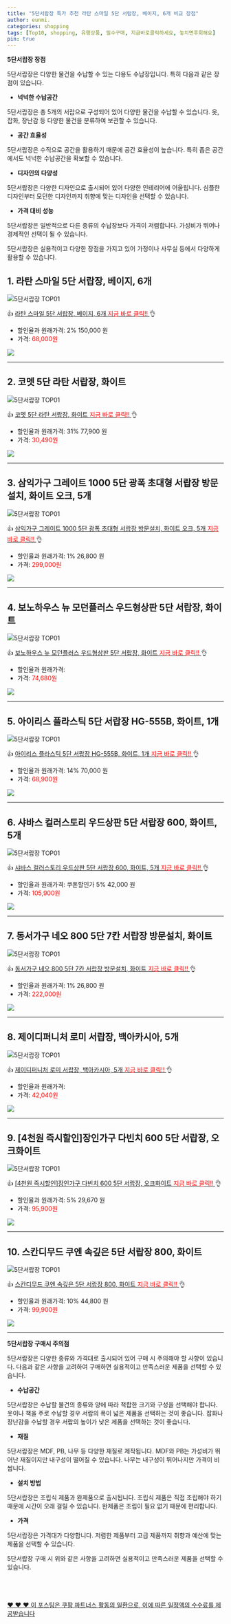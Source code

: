 ```yaml
---
title: "5단서랍장 특가 추천 라탄 스마일 5단 서랍장, 베이지, 6개 비교 장점"
author: eunmi.
categories: shopping
tags: [Top10, shopping, 유행상품, 필수구매, 지금바로클릭하세요, 놓치면후회해요]
pin: true
---
```

**5단서랍장 장점**

5단서랍장은 다양한 물건을 수납할 수 있는 다용도 수납장입니다. 특히 다음과 같은 장점이 있습니다.

* **넉넉한 수납공간**

5단서랍장은 총 5개의 서랍으로 구성되어 있어 다양한 물건을 수납할 수 있습니다. 옷, 잡화, 장난감 등 다양한 물건을 분류하여 보관할 수 있습니다.

* **공간 효율성**

5단서랍장은 수직으로 공간을 활용하기 때문에 공간 효율성이 높습니다. 특히 좁은 공간에서도 넉넉한 수납공간을 확보할 수 있습니다.

* **디자인의 다양성**

5단서랍장은 다양한 디자인으로 출시되어 있어 다양한 인테리어에 어울립니다. 심플한 디자인부터 모던한 디자인까지 취향에 맞는 디자인을 선택할 수 있습니다.

* **가격 대비 성능**

5단서랍장은 일반적으로 다른 종류의 수납장보다 가격이 저렴합니다. 가성비가 뛰어나 경제적인 선택이 될 수 있습니다.

5단서랍장은 실용적이고 다양한 장점을 가지고 있어 가정이나 사무실 등에서 다양하게 활용할 수 있습니다.

   

## 1. 라탄 스마일 5단 서랍장, 베이지, 6개

![5단서랍장 TOP01](https://thumbnail6.coupangcdn.com/thumbnails/remote/230x230ex/image/retail/images/95870001855586-cc2e59c0-cfdf-4b98-b71d-9c38652b0914.jpg)


👍 [라탄 스마일 5단 서랍장, 베이지, 6개 <font color=red> 지금 바로 클릭!! </font> ](https://link.coupang.com/re/AFFSDP?lptag=AF3617701&subid=GithubCoopas&pageKey=5545948661&traceid=V0-153&itemId=8748696548&vendorItemId=76035663804) 👌 


- 할인율과 원래가격: 2%  150,000   원
- 가격: <span style='color:red'>68,000원</span>

[![](/discount_price.png)](https://link.coupang.com/re/AFFSDP?lptag=AF3617701&subid=GithubCoopas&pageKey=5545948661&traceid=V0-153&itemId=8748696548&vendorItemId=76035663804)

---


   

## 2. 코멧 5단 라탄 서랍장, 화이트

![5단서랍장 TOP01](https://thumbnail7.coupangcdn.com/thumbnails/remote/230x230ex/image/retail/images/1209567186283903-1f014296-e22c-4393-b4d8-1e4ff53fb3b1.jpg)


👍 [코멧 5단 라탄 서랍장, 화이트 <font color=red> 지금 바로 클릭!! </font> ](https://link.coupang.com/re/AFFSDP?lptag=AF3617701&subid=GithubCoopas&pageKey=2374667819&traceid=V0-153&itemId=4136523948&vendorItemId=72120436423) 👌 


- 할인율과 원래가격: 31%  77,900   원
- 가격: <span style='color:red'>30,490원</span>

[![](/discount_price.png)](https://link.coupang.com/re/AFFSDP?lptag=AF3617701&subid=GithubCoopas&pageKey=2374667819&traceid=V0-153&itemId=4136523948&vendorItemId=72120436423)

---


   

## 3. 삼익가구 그레이트 1000 5단 광폭 초대형 서랍장 방문설치, 화이트 오크, 5개

![5단서랍장 TOP01](https://thumbnail7.coupangcdn.com/thumbnails/remote/230x230ex/image/rs_quotation_api/eg98hcsl/3200ffe52414439b8a22cd88d9b7d515.jpg)


👍 [삼익가구 그레이트 1000 5단 광폭 초대형 서랍장 방문설치, 화이트 오크, 5개 <font color=red> 지금 바로 클릭!! </font> ](https://link.coupang.com/re/AFFSDP?lptag=AF3617701&subid=GithubCoopas&pageKey=6713157067&traceid=V0-153&itemId=15592292379&vendorItemId=82811172364) 👌 


- 할인율과 원래가격: 1%  26,800   원
- 가격: <span style='color:red'>299,000원</span>

[![](/discount_price.png)](https://link.coupang.com/re/AFFSDP?lptag=AF3617701&subid=GithubCoopas&pageKey=6713157067&traceid=V0-153&itemId=15592292379&vendorItemId=82811172364)

---


   

## 4. 보노하우스 뉴 모던플러스 우드형상판 5단 서랍장, 화이트

![5단서랍장 TOP01](https://thumbnail7.coupangcdn.com/thumbnails/remote/230x230ex/image/retail/images/8932384571532292-fd82a7a7-539e-4284-9ee2-f99a6d529331.jpg)


👍 [보노하우스 뉴 모던플러스 우드형상판 5단 서랍장, 화이트 <font color=red> 지금 바로 클릭!! </font> ](https://link.coupang.com/re/AFFSDP?lptag=AF3617701&subid=GithubCoopas&pageKey=7614523&traceid=V0-153&itemId=33307922&vendorItemId=3023665697) 👌 


- 할인율과 원래가격: 
- 가격: <span style='color:red'>74,680원</span>

[![](/discount_price.png)](https://link.coupang.com/re/AFFSDP?lptag=AF3617701&subid=GithubCoopas&pageKey=7614523&traceid=V0-153&itemId=33307922&vendorItemId=3023665697)

---


   

## 5. 아이리스 플라스틱 5단 서랍장 HG-555B, 화이트, 1개

![5단서랍장 TOP01](https://thumbnail10.coupangcdn.com/thumbnails/remote/230x230ex/image/retail/images/7151095603038782-59a3fdb8-3b4e-43eb-9333-4d39927302fe.jpg)


👍 [아이리스 플라스틱 5단 서랍장 HG-555B, 화이트, 1개 <font color=red> 지금 바로 클릭!! </font> ](https://link.coupang.com/re/AFFSDP?lptag=AF3617701&subid=GithubCoopas&pageKey=2371909&traceid=V0-153&itemId=10904494&vendorItemId=73328504291) 👌 


- 할인율과 원래가격: 14%  70,000   원
- 가격: <span style='color:red'>68,900원</span>

[![](/discount_price.png)](https://link.coupang.com/re/AFFSDP?lptag=AF3617701&subid=GithubCoopas&pageKey=2371909&traceid=V0-153&itemId=10904494&vendorItemId=73328504291)

---


   

## 6. 샤바스 컬러스토리 우드상판 5단 서랍장 600, 화이트, 5개

![5단서랍장 TOP01](https://thumbnail7.coupangcdn.com/thumbnails/remote/230x230ex/image/rs_quotation_api/gzkusfzu/93c9996f168a4867829b8289935a4aa7.jpg)


👍 [샤바스 컬러스토리 우드상판 5단 서랍장 600, 화이트, 5개 <font color=red> 지금 바로 클릭!! </font> ](https://link.coupang.com/re/AFFSDP?lptag=AF3617701&subid=GithubCoopas&pageKey=7316650322&traceid=V0-153&itemId=18785943071&vendorItemId=85917199813) 👌 


- 할인율과 원래가격: 쿠폰할인가 5%  42,000   원
- 가격: <span style='color:red'>105,900원</span>

[![](/discount_price.png)](https://link.coupang.com/re/AFFSDP?lptag=AF3617701&subid=GithubCoopas&pageKey=7316650322&traceid=V0-153&itemId=18785943071&vendorItemId=85917199813)

---


   

## 7. 동서가구 네오 800 5단 7칸 서랍장 방문설치, 화이트

![5단서랍장 TOP01](https://thumbnail6.coupangcdn.com/thumbnails/remote/230x230ex/image/rs_quotation_api/okzkyupz/24bdbeae51484e8384e01384779e2749.jpg)


👍 [동서가구 네오 800 5단 7칸 서랍장 방문설치, 화이트 <font color=red> 지금 바로 클릭!! </font> ](https://link.coupang.com/re/AFFSDP?lptag=AF3617701&subid=GithubCoopas&pageKey=7007242415&traceid=V0-153&itemId=17206667950&vendorItemId=84378714982) 👌 


- 할인율과 원래가격: 1%  26,800   원
- 가격: <span style='color:red'>222,000원</span>

[![](/discount_price.png)](https://link.coupang.com/re/AFFSDP?lptag=AF3617701&subid=GithubCoopas&pageKey=7007242415&traceid=V0-153&itemId=17206667950&vendorItemId=84378714982)

---


   

## 8. 제이디퍼니처 로미 서랍장, 백아카시아, 5개

![5단서랍장 TOP01](https://thumbnail9.coupangcdn.com/thumbnails/remote/230x230ex/image/retail/images/2017/06/12/18/4/476063c7-3fe6-459b-a99d-d8961e2aea9c.jpeg)


👍 [제이디퍼니처 로미 서랍장, 백아카시아, 5개 <font color=red> 지금 바로 클릭!! </font> ](https://link.coupang.com/re/AFFSDP?lptag=AF3617701&subid=GithubCoopas&pageKey=24070995&traceid=V0-153&itemId=93723584&vendorItemId=3165658374) 👌 


- 할인율과 원래가격: 
- 가격: <span style='color:red'>42,040원</span>

[![](/discount_price.png)](https://link.coupang.com/re/AFFSDP?lptag=AF3617701&subid=GithubCoopas&pageKey=24070995&traceid=V0-153&itemId=93723584&vendorItemId=3165658374)

---


   

## 9. [4천원 즉시할인]장인가구 다빈치 600 5단 서랍장, 오크화이트

![5단서랍장 TOP01](https://thumbnail9.coupangcdn.com/thumbnails/remote/230x230ex/image/vendor_inventory/images/2017/12/19/12/4/5c91b68b-8e34-4cf7-9885-62e0a4b2c9e1.jpg)


👍 [[4천원 즉시할인]장인가구 다빈치 600 5단 서랍장, 오크화이트 <font color=red> 지금 바로 클릭!! </font> ](https://link.coupang.com/re/AFFSDP?lptag=AF3617701&subid=GithubCoopas&pageKey=7600283113&traceid=V0-153&itemId=20103573541&vendorItemId=3453602776) 👌 


- 할인율과 원래가격: 5%  29,670   원
- 가격: <span style='color:red'>95,900원</span>

[![](/discount_price.png)](https://link.coupang.com/re/AFFSDP?lptag=AF3617701&subid=GithubCoopas&pageKey=7600283113&traceid=V0-153&itemId=20103573541&vendorItemId=3453602776)

---


   

## 10. 스칸디무드 쿠엔 속깊은 5단 서랍장 800, 화이트

![5단서랍장 TOP01](https://thumbnail10.coupangcdn.com/thumbnails/remote/230x230ex/image/vendor_inventory/9aab/5de6255816e3402baa45ab429d2cebe483ebc077fa4fb94c0d001c50db9f.jpg)


👍 [스칸디무드 쿠엔 속깊은 5단 서랍장 800, 화이트 <font color=red> 지금 바로 클릭!! </font> ](https://link.coupang.com/re/AFFSDP?lptag=AF3617701&subid=GithubCoopas&pageKey=6163467109&traceid=V0-153&itemId=11977695229&vendorItemId=79250196872) 👌 


- 할인율과 원래가격: 10%  44,800   원
- 가격: <span style='color:red'>99,900원</span>

[![](/discount_price.png)](https://link.coupang.com/re/AFFSDP?lptag=AF3617701&subid=GithubCoopas&pageKey=6163467109&traceid=V0-153&itemId=11977695229&vendorItemId=79250196872)

---
**5단서랍장 구매시 주의점**

5단서랍장은 다양한 종류와 가격대로 출시되어 있어 구매 시 주의해야 할 사항이 있습니다. 다음과 같은 사항을 고려하여 구매하면 실용적이고 만족스러운 제품을 선택할 수 있습니다.

* **수납공간**

5단서랍장은 수납할 물건의 종류와 양에 따라 적합한 크기와 구성을 선택해야 합니다. 옷이나 책을 주로 수납할 경우 서랍의 폭이 넓은 제품을 선택하는 것이 좋습니다. 잡화나 장난감을 수납할 경우 서랍의 높이가 낮은 제품을 선택하는 것이 좋습니다.

* **재질**

5단서랍장은 MDF, PB, 나무 등 다양한 재질로 제작됩니다. MDF와 PB는 가성비가 뛰어난 재질이지만 내구성이 떨어질 수 있습니다. 나무는 내구성이 뛰어나지만 가격이 비쌉니다.

* **설치 방법**

5단서랍장은 조립식 제품과 완제품으로 출시됩니다. 조립식 제품은 직접 조립해야 하기 때문에 시간이 오래 걸릴 수 있습니다. 완제품은 조립이 필요 없기 때문에 편리합니다.

* **가격**

5단서랍장은 가격대가 다양합니다. 저렴한 제품부터 고급 제품까지 취향과 예산에 맞는 제품을 선택할 수 있습니다.

5단서랍장 구매 시 위와 같은 사항을 고려하면 실용적이고 만족스러운 제품을 선택할 수 있습니다.<br><br><br><br><br> [ ❤ ❤ ❤ 이 포스팅은 쿠팡 파트너스 활동의 일환으로, 이에 따른 일정액의 수수료를 제공받습니다](https://link.coupang.com/a/bcEFyh)